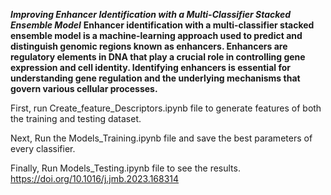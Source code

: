 ***Improving Enhancer Identification with a Multi-Classifier Stacked Ensemble Model***
**Enhancer identification with a multi-classifier stacked ensemble model is a machine-learning approach used to predict and distinguish genomic regions known as enhancers. Enhancers are regulatory elements in DNA that play a crucial role in controlling gene expression and cell identity. Identifying enhancers is essential for understanding gene regulation and the underlying mechanisms that govern various cellular processes.**



First, run Create_feature_Descriptors.ipynb file to generate features of both the training and testing dataset.


Next, Run the Models_Training.ipynb file and save the best parameters of every classifier.


Finally, Run Models_Testing.ipynb file to see the results.
https://doi.org/10.1016/j.jmb.2023.168314 
